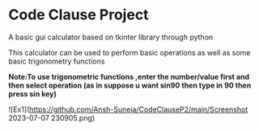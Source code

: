 # Code Clause Project
A  basic gui calculator based on tkinter library through python

This calculator can be used to perform basic operations as well as some basic trigonometry functions

**Note:To use trigonometric functions ,enter the number/value first and then select operation (as in suppose u want sin90
then type in 90 then press sin key)**

![Ex1](https://github.com/Ansh-Suneja/CodeClauseP2/main/Screenshot 2023-07-07 230905.png)
